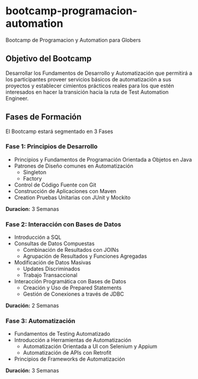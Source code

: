 # bootcamp-programacion-automation
Bootcamp de Programacion y Automation para Globers

## Objetivo del Bootcamp

Desarrollar los Fundamentos de Desarrollo y Automatización que permitirá a los participantes proveer servicios básicos de automatización a sus proyectos y establecer cimientos prácticos reales para los que estén interesados en hacer la transición hacia la ruta de Test Automation Engineer.

## Fases de Formación

El Bootcamp estará segmentado en 3 Fases

### Fase 1: Principios de Desarrollo

+ Principios y Fundamentos de Programación Orientada a Objetos en Java
+ Patrones de Diseño comunes en Automatización
  + Singleton
  + Factory
+ Control de Código Fuente con Git
+ Construcción de Aplicaciones con Maven
+ Creation Pruebas Unitarias con JUnit y Mockito

**Duracion:** 3 Semanas

### Fase 2: Interacción con Bases de Datos

+ Introducción a SQL
+ Consultas de Datos Compuestas
  + Combinación de Resultados con JOINs
  + Agrupación de Resultados y Funciones Agregadas
+ Modificación de Datos Masivas
  + Updates Discriminados
  + Trabajo Transaccional
+ Interacción Programática con Bases de Datos
  + Creación y Uso de Prepared Statements
  + Gestión de Conexiones a través de JDBC

**Duración:** 2 Semanas

### Fase 3: Automatización

+ Fundamentos de Testing Automatizado
+ Introducción a Herramientas de Automatización
  + Automatización Orientada a UI con Selenium y Appium
  + Automatización de APIs con Retrofit
+ Principios de Frameworks de Automatización

**Duración:** 3 Semanas

